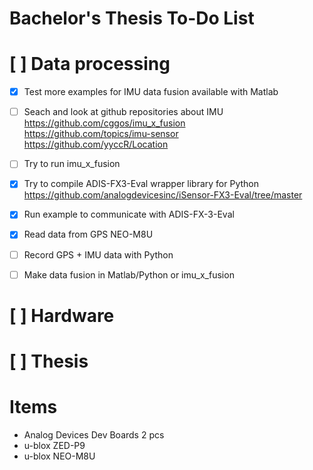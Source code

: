 # Bachelor's Thesis To-Do List

# [ ] Data processing
   - [X] Test more examples for IMU data fusion available with Matlab
   - [ ] Seach and look at github repositories about IMU \
            https://github.com/cggos/imu_x_fusion \
            https://github.com/topics/imu-sensor \
            https://github.com/yyccR/Location
   
   - [ ] Try to run imu_x_fusion

   - [X] Try to compile ADIS-FX3-Eval wrapper library for Python \
        https://github.com/analogdevicesinc/iSensor-FX3-Eval/tree/master

   - [X] Run example to communicate with ADIS-FX-3-Eval
   - [X] Read data from GPS NEO-M8U
   - [ ] Record GPS + IMU data with Python
   - [ ] Make data fusion in Matlab/Python or imu_x_fusion
 
# [ ] Hardware

# [ ] Thesis

# Items
 - Analog Devices Dev Boards 2 pcs
 - u-blox ZED-P9
 - u-blox NEO-M8U
